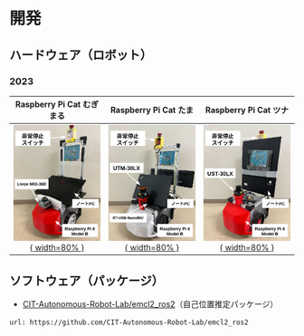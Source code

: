 # 開発

## ハードウェア（ロボット）

### 2023

| Raspberry Pi Cat むぎまる | Raspberry Pi Cat たま | Raspberry Pi Cat ツナ |
| :---: | :---: | :---: |
| [![img][mugimaru_robot_img]{ width=80% }][mugimaru_robot_img] | [![img][tama_robot_img]{ width=80% }][tama_robot_img]  | [![img][tsuna_robot_img]{ width=80% }][tsuna_robot_img]  |

[mugimaru_robot_img]:../img/mugimaru_robot.jpg
[tama_robot_img]:../img/tama_robot.jpg
[tsuna_robot_img]:../img/tsuna_robot.jpg

## ソフトウェア（パッケージ）

* [CIT-Autonomous-Robot-Lab/emcl2_ros2](https://github.com/CIT-Autonomous-Robot-Lab/emcl2_ros2)（自己位置推定パッケージ）

```embed
url: https://github.com/CIT-Autonomous-Robot-Lab/emcl2_ros2
```